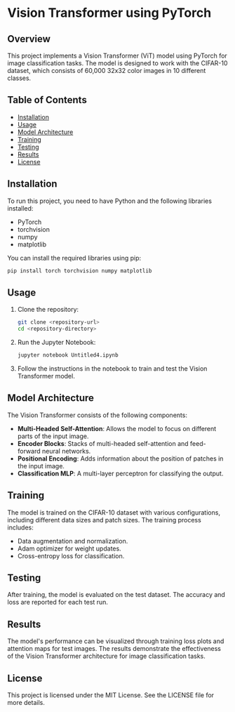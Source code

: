 # Vision Transformer using PyTorch

## Overview
This project implements a Vision Transformer (ViT) model using PyTorch for image classification tasks. The model is designed to work with the CIFAR-10 dataset, which consists of 60,000 32x32 color images in 10 different classes.

## Table of Contents
- [Installation](#installation)
- [Usage](#usage)
- [Model Architecture](#model-architecture)
- [Training](#training)
- [Testing](#testing)
- [Results](#results)
- [License](#license)

## Installation
To run this project, you need to have Python and the following libraries installed:
- PyTorch
- torchvision
- numpy
- matplotlib

You can install the required libraries using pip:
```bash
pip install torch torchvision numpy matplotlib
```

## Usage
1. Clone the repository:
   ```bash
   git clone <repository-url>
   cd <repository-directory>
   ```

2. Run the Jupyter Notebook:
   ```bash
   jupyter notebook Untitled4.ipynb
   ```

3. Follow the instructions in the notebook to train and test the Vision Transformer model.

## Model Architecture
The Vision Transformer consists of the following components:
- **Multi-Headed Self-Attention**: Allows the model to focus on different parts of the input image.
- **Encoder Blocks**: Stacks of multi-headed self-attention and feed-forward neural networks.
- **Positional Encoding**: Adds information about the position of patches in the input image.
- **Classification MLP**: A multi-layer perceptron for classifying the output.

## Training
The model is trained on the CIFAR-10 dataset with various configurations, including different data sizes and patch sizes. The training process includes:
- Data augmentation and normalization.
- Adam optimizer for weight updates.
- Cross-entropy loss for classification.

## Testing
After training, the model is evaluated on the test dataset. The accuracy and loss are reported for each test run.

## Results
The model's performance can be visualized through training loss plots and attention maps for test images. The results demonstrate the effectiveness of the Vision Transformer architecture for image classification tasks.

## License
This project is licensed under the MIT License. See the LICENSE file for more details.